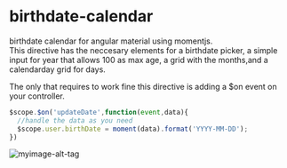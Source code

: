 # birthdate-calendar
birthdate calendar for angular material using momentjs. <br>
This directive has the neccesary elements for a birthdate picker, a simple input for year that allows 100 as max age, a grid with the months,and a calendarday grid for days. <br>

The only that requires to work fine this directive is adding a $on event on your controller.

```js
$scope.$on('updateDate',function(event,data){
  //handle the data as you need 
  $scope.user.birthDate = moment(data).format('YYYY-MM-DD');
})
```
![myimage-alt-tag](http://s18.postimg.org/f1vbd36vt/birthdate_Preview.png)
